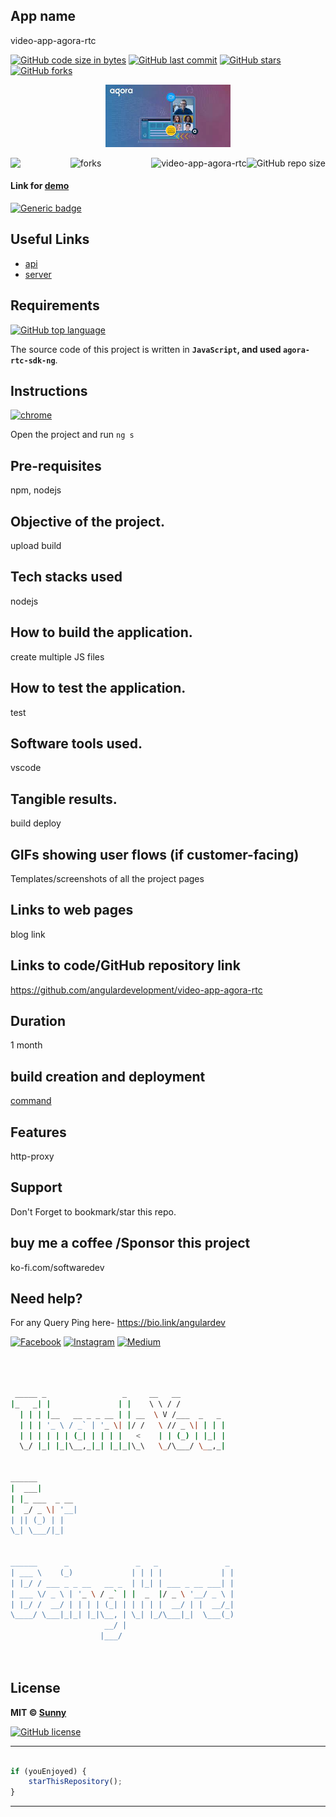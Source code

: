 ## App name
video-app-agora-rtc

[![GitHub code size in bytes](https://img.shields.io/github/languages/code-size/angulardevelopment/video-app-agora-rtc?logo=github&style=social)](https://github.com/angulardevelopment/) [![GitHub last commit](https://img.shields.io/github/last-commit/angulardevelopment/video-app-agora-rtc?style=social&logo=git)](https://github.com/angulardevelopment/) [![GitHub stars](https://img.shields.io/github/stars/angulardevelopment/video-app-agora-rtc?style=social)](https://github.com/angulardevelopment/video-app-agora-rtc/stargazers) [![GitHub forks](https://img.shields.io/github/forks/angulardevelopment/video-app-agora-rtc?style=social&logo=git)](https://github.com/angulardevelopment/video-app-agora-rtc/network)

<p align="center">
<a href="#">
<img src="src/assets/download.jpg" width="200px" alt="agora"/>
</a>
</p>

<img align="left" src="http://estruyf-github.azurewebsites.net/api/VisitorHit?user=angulardevelopment&repo=video-app-agora-rtc&countColorcountColor&countColor=%237B1E7B"/>
<img align="right" src="https://img.shields.io/github/repo-size/angulardevelopment/video-app-agora-rtc?style=for-the-badge&logo=appveyor" alt="GitHub repo size"/>

<img align="right" alt="video-app-agora-rtc" src="https://socialify.git.ci/angulardevelopment/video-app-agora-rtc/image?font=Inter&forks=1&issues=1&logo=https%3A%2F%2Fencrypted-tbn0.gstatic.com%2Fimages%3Fq%3Dtbn%3AANd9GcT3XNTrF7bUh1kkqV4M7IacbSBLCqgmDAhyVV-Nf7X6nlWhB4eL4-7CfDPaxC0LmyEqX6o%26usqp%3DCAU&name=1&owner=1&pattern=Floating%20Cogs&pulls=1&stargazers=1&theme=Dark" />

<p align="center">
<img src="https://forthebadge.com/images/badges/built-with-love.svg" alt=" forks"/>
</p>

#### Link for [demo](#) 
[![Generic badge](https://img.shields.io/badge/view-demo-orange)](#)

## Useful Links

- [api](#)
- [server](#)


## Requirements

[![GitHub top language](https://img.shields.io/github/languages/top/angulardevelopment/video-app-agora-rtc?logo=html&style=social)](https://github.com/angulardevelopment/)

The source code of this project is written in **`JavaScript`, and used `agora-rtc-sdk-ng`**. 

## Instructions

[![chrome](https://img.shields.io/badge/Open-project-lightgrey.svg?logo=google-chrome&style=popout&logoColor=red)](#)

Open the project and run `ng s` 

## Pre-requisites
npm, nodejs
## Objective of the project.
upload build
## Tech stacks used
nodejs
## How to build the application.
create multiple JS files
## How to test the application.
test
## Software tools used.
vscode
## Tangible results.
build deploy
## GIFs showing user flows (if customer-facing)
Templates/screenshots of all the project pages

## Links to web pages
blog link
## Links to code/GitHub repository link
https://github.com/angulardevelopment/video-app-agora-rtc
## Duration
1 month
## build creation and deployment
[command](https://dashboard.heroku.com/apps/testnodeappnew)
## Features
http-proxy

## Support
Don't Forget to bookmark/star this repo.

## buy me a coffee /Sponsor this project
ko-fi.com/softwaredev

## Need help?
For any Query Ping here- 
https://bio.link/angulardev

[![Facebook](https://img.shields.io/badge/Facebook-add-blue.svg?logo=facebook&logoColor=white)](https://www.facebook.com/learnangular2plus/) [![Instagram](https://img.shields.io/badge/Instagram-follow-purple.svg?logo=instagram&logoColor=white)](https://www.instagram.com/angular_development/) [![Medium](https://img.shields.io/badge/Medium-follow-black.svg?logo=medium&logoColor=white)](https://eraoftech.medium.com/ )


```bash



 _____ _                 _     __   __            
|_   _| |               | |    \ \ / /            
  | | | |__   __ _ _ __ | | __  \ V /___  _   _   
  | | | '_ \ / _` | '_ \| |/ /   \ // _ \| | | |  
  | | | | | | (_| | | | |   <    | | (_) | |_| |  
  \_/ |_| |_|\__,_|_| |_|_|\_\   \_/\___/ \__,_|  
                                                  
                                                  
______                                            
|  ___|                                           
| |_ ___  _ __                                    
|  _/ _ \| '__|                                   
| || (_) | |                                      
\_| \___/|_|                                      
                                                  
                                                  
______      _               _   _               _ 
| ___ \    (_)             | | | |             | |
| |_/ / ___ _ _ __   __ _  | |_| | ___ _ __ ___| |
| ___ \/ _ \ | '_ \ / _` | |  _  |/ _ \ '__/ _ \ |
| |_/ /  __/ | | | | (_| | | | | |  __/ | |  __/_|
\____/ \___|_|_| |_|\__, | \_| |_/\___|_|  \___(_)
                     __/ |                        
                    |___/                         

 


```

## License

**MIT &copy; [Sunny](https://github.com/angulardevelopment/video-app-agora-rtc/blob/master/LICENSE)**

[![GitHub license](https://img.shields.io/github/license/angulardevelopment/video-app-agora-rtc?style=social&logo=github)](https://github.com/angulardevelopment/video-app-agora-rtc/blob/master/LICENSE) 

---------

```javascript

if (youEnjoyed) {
    starThisRepository();
}

```

-----------


